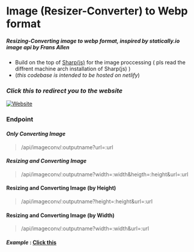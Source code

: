 # Image (Resizer-Converter) to Webp format
##### Resizing-Converting image to webp format, inspired by statically.io image api by Frans Allen
 
- Build on the top of [Sharp(js)](https://github.com/lovell/sharp) for the image proccessing ( pls read the diffrent machine arch installation of Sharp(js) )
- (*this codebase is intended to be hosted on netlify*)


### ***Click this to redirect you to the website***
[![Website](https://img.shields.io/website?style=for-the-badge&url=https%3A%2F%2Fthe-great-ark1109-site.netlify.app/%2F)](https://the-great-ark1109-site.netlify.app/)

### 
### Endpoint
#### *Only Converting Image*
> /api/imageconv/:outputname?url=:url

#### *Resizing and Converting Image*
> /api/imageconv/:outputname?width=:width&heigth=:height&url=:url
#### Resizing and Converting Image (by Height)
> /api/imageconv/:outputname?height=:height&url=:url
#### Resizing and Converting Image (by Width)
> /api/imageconv/:outputname?width=:width&url=:url

#### *Example* : [Click this](https://the-great-ark1109-site.netlify.app/api/imageconv/pepe?width=123&height=123&url=https://raw.githubusercontent.com/aryarkusuma/aryarkusuma/main/png-clipart-pepe-the-frog-smiling-illustration-pepe-the-frog-video-game-warframe-meme-pepe-the-frog-sticker-game-food-thumbnail-removebg-preview%20(1).png)

